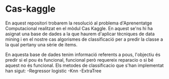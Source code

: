 # Cas-kaggle

En aquest repositori trobarem la resolució al problema d'Aprenentatge Computacional realitzat en el mòdul Cas Kaggle. En aquest se'ns hi ha asignat una base de dades a la que haurem d'aplicar tècniques de data mining i en el nostre cas algorismes de classificació per a predir la classe a la qual pertany una sèrie de items.

En aquesta base de dades tenim informació referents a pous, l'objectiu és predir si el pou és funcional, funcional però requereix reparacio o si bé aquest no és funcional.
Els metodes de classificacio que s'han implementat han sigut:
 -Regressor logistic
 -Knn
 -ExtraTree
